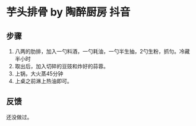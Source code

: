 # 芋头排骨 by 陶醉厨房 抖音

## 步骤
1. 八两的肋排，加入一勺料酒，一勺耗油，一勺半生抽，2勺生粉，抓匀。冷藏半小时
2. 取出后，加入切碎的豆豉和炸好的蒜蓉。
3. 上锅，大火蒸45分钟
4. 上桌之前淋上热油即可。

## 反馈
还没做过。
